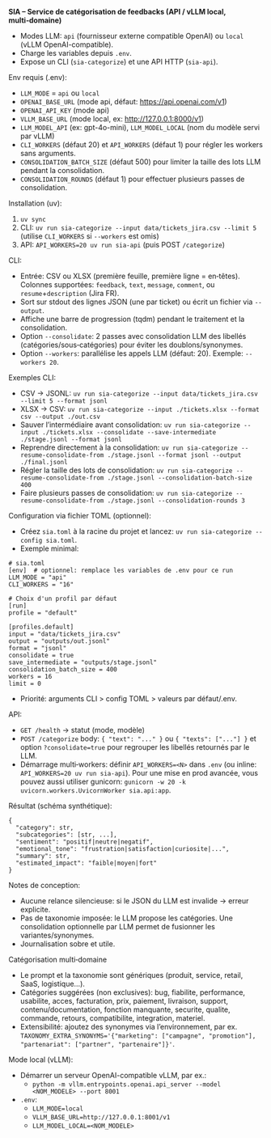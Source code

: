 **SIA – Service de catégorisation de feedbacks (API / vLLM local, multi‑domaine)**

- Modes LLM: `api` (fournisseur externe compatible OpenAI) ou `local` (vLLM OpenAI-compatible).
- Charge les variables depuis `.env`.
- Expose un CLI (`sia-categorize`) et une API HTTP (`sia-api`).

Env requis (.env):
- `LLM_MODE` = `api` ou `local`
- `OPENAI_BASE_URL` (mode api, défaut: https://api.openai.com/v1)
- `OPENAI_API_KEY` (mode api)
- `VLLM_BASE_URL` (mode local, ex: http://127.0.0.1:8000/v1)
- `LLM_MODEL_API` (ex: gpt-4o-mini), `LLM_MODEL_LOCAL` (nom du modèle servi par vLLM)
 - `CLI_WORKERS` (défaut 20) et `API_WORKERS` (défaut 1) pour régler les workers sans arguments.
 - `CONSOLIDATION_BATCH_SIZE` (défaut 500) pour limiter la taille des lots LLM pendant la consolidation.
  - `CONSOLIDATION_ROUNDS` (défaut 1) pour effectuer plusieurs passes de consolidation.

Installation (uv):
1) `uv sync`
2) CLI: `uv run sia-categorize --input data/tickets_jira.csv --limit 5` (utilise `CLI_WORKERS` si `--workers` est omis)
3) API: `API_WORKERS=20 uv run sia-api` (puis POST `/categorize`)

CLI:
- Entrée: CSV ou XLSX (première feuille, première ligne = en‑têtes). Colonnes supportées: `feedback`, `text`, `message`, `comment`, ou `resume`+`description` (Jira FR).
- Sort sur stdout des lignes JSON (une par ticket) ou écrit un fichier via `--output`.
 - Affiche une barre de progression (tqdm) pendant le traitement et la consolidation.
 - Option `--consolidate`: 2 passes avec consolidation LLM des libellés (catégories/sous‑catégories) pour éviter les doublons/synonymes.
 - Option `--workers`: parallélise les appels LLM (défaut: 20). Exemple: `--workers 20`.

Exemples CLI:
- CSV → JSONL: `uv run sia-categorize --input data/tickets_jira.csv --limit 5 --format jsonl`
- XLSX → CSV: `uv run sia-categorize --input ./tickets.xlsx --format csv --output ./out.csv`
- Sauver l’intermédiaire avant consolidation: `uv run sia-categorize --input ./tickets.xlsx --consolidate --save-intermediate ./stage.jsonl --format jsonl`
- Reprendre directement à la consolidation: `uv run sia-categorize --resume-consolidate-from ./stage.jsonl --format jsonl --output ./final.jsonl`
 - Régler la taille des lots de consolidation: `uv run sia-categorize --resume-consolidate-from ./stage.jsonl --consolidation-batch-size 400`
 - Faire plusieurs passes de consolidation: `uv run sia-categorize --resume-consolidate-from ./stage.jsonl --consolidation-rounds 3`

Configuration via fichier TOML (optionnel):
- Créez `sia.toml` à la racine du projet et lancez: `uv run sia-categorize --config sia.toml`.
- Exemple minimal:
```
# sia.toml
[env]  # optionnel: remplace les variables de .env pour ce run
LLM_MODE = "api"
CLI_WORKERS = "16"

# Choix d'un profil par défaut
[run]
profile = "default"

[profiles.default]
input = "data/tickets_jira.csv"
output = "outputs/out.jsonl"
format = "jsonl"
consolidate = true
save_intermediate = "outputs/stage.jsonl"
consolidation_batch_size = 400
workers = 16
limit = 0
```
- Priorité: arguments CLI > config TOML > valeurs par défaut/.env.

API:
- `GET /health` → statut (mode, modèle)
- `POST /categorize` body: `{ "text": "..." }` ou `{ "texts": ["..."] }` et option `?consolidate=true` pour regrouper les libellés retournés par le LLM.
 - Démarrage multi‑workers: définir `API_WORKERS=<N>` dans `.env` (ou inline: `API_WORKERS=20 uv run sia-api`). Pour une mise en prod avancée, vous pouvez aussi utiliser gunicorn: `gunicorn -w 20 -k uvicorn.workers.UvicornWorker sia.api:app`.

Résultat (schéma synthétique):
```
{
  "category": str,
  "subcategories": [str, ...],
  "sentiment": "positif|neutre|negatif",
  "emotional_tone": "frustration|satisfaction|curiosite|...",
  "summary": str,
  "estimated_impact": "faible|moyen|fort"
}
```

Notes de conception:
- Aucune relance silencieuse: si le JSON du LLM est invalide → erreur explicite.
- Pas de taxonomie imposée: le LLM propose les catégories. Une consolidation optionnelle par LLM permet de fusionner les variantes/synonymes.
- Journalisation sobre et utile.

Catégorisation multi‑domaine
- Le prompt et la taxonomie sont génériques (produit, service, retail, SaaS, logistique…).
- Catégories suggérées (non exclusives): bug, fiabilite, performance, usabilite, acces, facturation, prix, paiement, livraison, support, contenu/documentation, fonction manquante, securite, qualite, commande, retours, compatibilite, integration, materiel.
- Extensibilité: ajoutez des synonymes via l’environnement, par ex. `TAXONOMY_EXTRA_SYNONYMS='{"marketing": ["campagne", "promotion"], "partenariat": ["partner", "partenaire"]}'`.

Mode local (vLLM):
- Démarrer un serveur OpenAI-compatible vLLM, par ex.:
  - `python -m vllm.entrypoints.openai.api_server --model <NOM_MODELE> --port 8001`
- `.env`:
  - `LLM_MODE=local`
  - `VLLM_BASE_URL=http://127.0.0.1:8001/v1`
  - `LLM_MODEL_LOCAL=<NOM_MODELE>`
